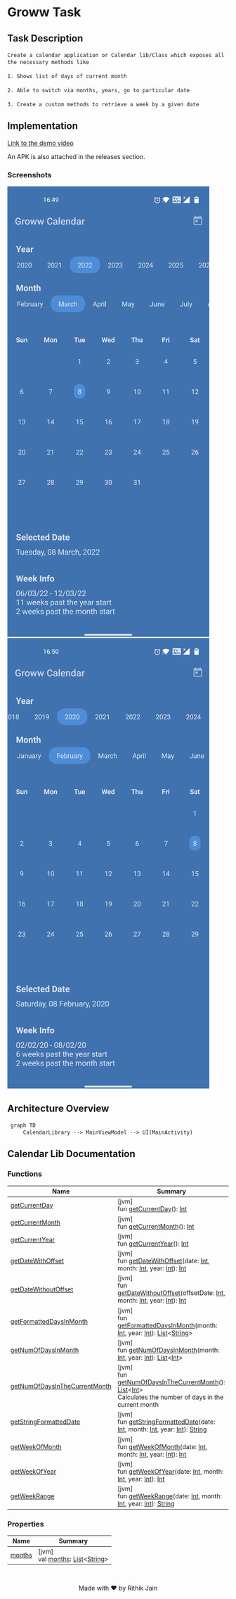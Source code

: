 # Groww Task

## Task Description
 ```
Create a calendar application or Calendar lib/Class which exposes all the necessary methods like

1. Shows list of days of current month

2. Able to switch via months, years, go to particular date

3. Create a custom methods to retrieve a week by a given date
```

## Implementation
[Link to the demo video]()

An APK is also attached in the releases section.

### Screenshots
![Screenshot 1](assets/images/1.jpg)
![Screenshot 2](assets/images/2.jpg)

## Architecture Overview
```mermaid
 graph TD
	 CalendarLibrary --> MainViewModel --> UI(MainActivity)
 ```

## Calendar Lib Documentation

### Functions

| Name | Summary |
|---|---|
| [getCurrentDay](assets/docs/get-current-day.md) | [jvm]<br>fun [getCurrentDay](assets/docs/get-current-day.md)(): [Int](https://kotlinlang.org/api/latest/jvm/stdlib/kotlin/-int/index.html) |
| [getCurrentMonth](assets/docs/get-current-month.md) | [jvm]<br>fun [getCurrentMonth](assets/docs/get-current-month.md)(): [Int](https://kotlinlang.org/api/latest/jvm/stdlib/kotlin/-int/index.html) |
| [getCurrentYear](assets/docs/get-current-year.md) | [jvm]<br>fun [getCurrentYear](assets/docs/get-current-year.md)(): [Int](https://kotlinlang.org/api/latest/jvm/stdlib/kotlin/-int/index.html) |
| [getDateWithOffset](assets/docs/get-date-with-offset.md) | [jvm]<br>fun [getDateWithOffset](assets/docs/get-date-with-offset.md)(date: [Int](https://kotlinlang.org/api/latest/jvm/stdlib/kotlin/-int/index.html), month: [Int](https://kotlinlang.org/api/latest/jvm/stdlib/kotlin/-int/index.html), year: [Int](https://kotlinlang.org/api/latest/jvm/stdlib/kotlin/-int/index.html)): [Int](https://kotlinlang.org/api/latest/jvm/stdlib/kotlin/-int/index.html) |
| [getDateWithoutOffset](assets/docs/get-date-without-offset.md) | [jvm]<br>fun [getDateWithoutOffset](assets/docs/get-date-without-offset.md)(offsetDate: [Int](https://kotlinlang.org/api/latest/jvm/stdlib/kotlin/-int/index.html), month: [Int](https://kotlinlang.org/api/latest/jvm/stdlib/kotlin/-int/index.html), year: [Int](https://kotlinlang.org/api/latest/jvm/stdlib/kotlin/-int/index.html)): [Int](https://kotlinlang.org/api/latest/jvm/stdlib/kotlin/-int/index.html) |
| [getFormattedDaysInMonth](assets/docs/get-formatted-days-in-month.md) | [jvm]<br>fun [getFormattedDaysInMonth](assets/docs/get-formatted-days-in-month.md)(month: [Int](https://kotlinlang.org/api/latest/jvm/stdlib/kotlin/-int/index.html), year: [Int](https://kotlinlang.org/api/latest/jvm/stdlib/kotlin/-int/index.html)): [List](https://kotlinlang.org/api/latest/jvm/stdlib/kotlin.collections/-list/index.html)&lt;[String](https://kotlinlang.org/api/latest/jvm/stdlib/kotlin/-string/index.html)&gt; |
| [getNumOfDaysInMonth](assets/docs/get-num-of-days-in-month.md) | [jvm]<br>fun [getNumOfDaysInMonth](assets/docs/get-num-of-days-in-month.md)(month: [Int](https://kotlinlang.org/api/latest/jvm/stdlib/kotlin/-int/index.html), year: [Int](https://kotlinlang.org/api/latest/jvm/stdlib/kotlin/-int/index.html)): [List](https://kotlinlang.org/api/latest/jvm/stdlib/kotlin.collections/-list/index.html)&lt;[Int](https://kotlinlang.org/api/latest/jvm/stdlib/kotlin/-int/index.html)&gt; |
| [getNumOfDaysInTheCurrentMonth](assets/docs/get-num-of-days-in-the-current-month.md) | [jvm]<br>fun [getNumOfDaysInTheCurrentMonth](assets/docs/get-num-of-days-in-the-current-month.md)(): [List](https://kotlinlang.org/api/latest/jvm/stdlib/kotlin.collections/-list/index.html)&lt;[Int](https://kotlinlang.org/api/latest/jvm/stdlib/kotlin/-int/index.html)&gt;<br>Calculates the number of days in the current month |
| [getStringFormattedDate](assets/docs/get-string-formatted-date.md) | [jvm]<br>fun [getStringFormattedDate](assets/docs/get-string-formatted-date.md)(date: [Int](https://kotlinlang.org/api/latest/jvm/stdlib/kotlin/-int/index.html), month: [Int](https://kotlinlang.org/api/latest/jvm/stdlib/kotlin/-int/index.html), year: [Int](https://kotlinlang.org/api/latest/jvm/stdlib/kotlin/-int/index.html)): [String](https://kotlinlang.org/api/latest/jvm/stdlib/kotlin/-string/index.html) |
| [getWeekOfMonth](assets/docs/get-week-of-month.md) | [jvm]<br>fun [getWeekOfMonth](assets/docs/get-week-of-month.md)(date: [Int](https://kotlinlang.org/api/latest/jvm/stdlib/kotlin/-int/index.html), month: [Int](https://kotlinlang.org/api/latest/jvm/stdlib/kotlin/-int/index.html), year: [Int](https://kotlinlang.org/api/latest/jvm/stdlib/kotlin/-int/index.html)): [Int](https://kotlinlang.org/api/latest/jvm/stdlib/kotlin/-int/index.html) |
| [getWeekOfYear](assets/docs/get-week-of-year.md) | [jvm]<br>fun [getWeekOfYear](assets/docs/get-week-of-year.md)(date: [Int](https://kotlinlang.org/api/latest/jvm/stdlib/kotlin/-int/index.html), month: [Int](https://kotlinlang.org/api/latest/jvm/stdlib/kotlin/-int/index.html), year: [Int](https://kotlinlang.org/api/latest/jvm/stdlib/kotlin/-int/index.html)): [Int](https://kotlinlang.org/api/latest/jvm/stdlib/kotlin/-int/index.html) |
| [getWeekRange](assets/docs/get-week-range.md) | [jvm]<br>fun [getWeekRange](assets/docs/get-week-range.md)(date: [Int](https://kotlinlang.org/api/latest/jvm/stdlib/kotlin/-int/index.html), month: [Int](https://kotlinlang.org/api/latest/jvm/stdlib/kotlin/-int/index.html), year: [Int](https://kotlinlang.org/api/latest/jvm/stdlib/kotlin/-int/index.html)): [String](https://kotlinlang.org/api/latest/jvm/stdlib/kotlin/-string/index.html) |

### Properties

| Name | Summary |
|---|---|
| [months](assets/docs/months.md) | [jvm]<br>val [months](assets/docs/months.md): [List](https://kotlinlang.org/api/latest/jvm/stdlib/kotlin.collections/-list/index.html)&lt;[String](https://kotlinlang.org/api/latest/jvm/stdlib/kotlin/-string/index.html)&gt; |

<br>
<p align="center">
	Made with ❤ by Rithik Jain
</p>

